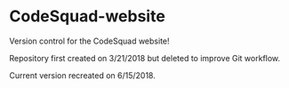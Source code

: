 # CodeSquad-website
Version control for the CodeSquad website!

Repository first created on 3/21/2018 but deleted to improve Git workflow.

Current version recreated on 6/15/2018.